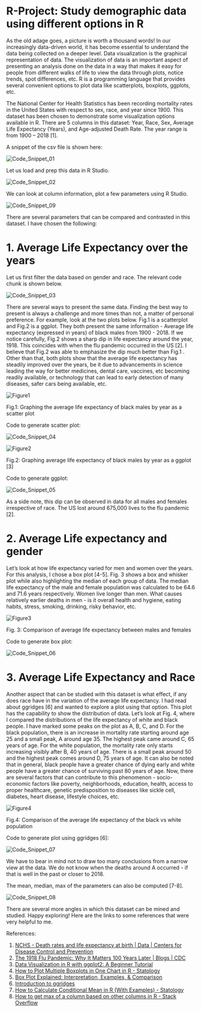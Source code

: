 # R-Project: Study demographic data using different options in R

As the old adage goes, a picture is worth a thousand words! In our increasingly data-driven world, it has become essential to understand the data being collected on a deeper level. Data visualization is the graphical representation of data. The visualization of data is an important aspect of presenting an analysis done on the data in a way that makes it easy for people from different walks of life to view the data through plots, notice trends, spot differences, etc. R is a programming language that provides several convenient options to plot data like scatterplots, boxplots, ggplots, etc.

The National Center for Health Statistics has been recording mortality rates in the United States with respect to sex, race, and year since 1900. This dataset has been chosen to demonstrate some visualization options available in R. There are 5 columns in this dataset: Year, Race, Sex, Average Life Expectancy (Years), and Age-adjusted Death Rate. The year range is from 1900 – 2018 [1]. 

A snippet of the csv file is shown here:

![Code_Snippet_01](https://github.com/maddies-codespace/R-Project/assets/141537679/62297163-da0d-4820-8e23-bbacb5923411)

Let us load and prep this data in R Studio.

![Code_Snippet_02](https://github.com/maddies-codespace/R-Project/assets/141537679/11d5100c-a2a3-4048-a652-6e59d431a03b)

We can look at column information, plot a few parameters using R Studio.

![Code_Snippet_09](https://github.com/maddies-codespace/R-Project/assets/141537679/7b575625-3da1-4248-baf6-c4d6f87ed471)

There are several parameters that can be compared and contrasted in this dataset. I have chosen the following:

# 1.	Average Life Expectancy over the years
Let us first filter the data based on gender and race. The relevant code chunk is shown below.

![Code_Snippet_03](https://github.com/maddies-codespace/R-Project/assets/141537679/b4c30f22-c6d4-40df-a09e-3743fd0391ac)


There are several ways to present the same data. Finding the best way to present is always a challenge and more times than not, a matter of personal preference. For example, look at the two plots below. Fig.1 is a scatterplot and Fig.2 is a ggplot. They both present the same information - Average life expectancy (expressed in years) of black males from 1900 - 2018.  If we notice carefully, Fig.2 shows a sharp dip in life expectancy around the year, 1918. This coincides with when the flu pandemic occurred in the US [2]. I believe that Fig.2 was able to emphasize the dip much better than Fig.1 . Other than that, both plots show that the average life expectancy has steadily improved over the years, be it due to advancements in science leading the way for better medicines, dental care, vaccines, etc becoming readily available, or technology that can lead to early detection of many diseases, safer cars being available, etc. 

![Figure1](https://github.com/maddies-codespace/R-Project/assets/141537679/b91151c6-3971-4fe6-8276-3b9ea4ae0448)

Fig.1: Graphing the average life expectancy of black males by year as a scatter plot

Code to generate scatter plot:

![Code_Snippet_04](https://github.com/maddies-codespace/R-Project/assets/141537679/8fc5263a-0d3a-4449-9336-e9c284816e62)

![Figure2](https://github.com/maddies-codespace/R-Project/assets/141537679/3d1c52db-b634-4c72-956c-06e851b35529)

Fig.2: Graphing average life expectancy of black males by year as a ggplot [3]

Code to generate ggplot:

![Code_Snippet_05](https://github.com/maddies-codespace/R-Project/assets/141537679/fc959161-c497-4fbf-b404-a00293f135e0)

As a side note, this dip can be observed in data for all males and females irrespective of race. The US lost around 675,000 lives to the flu pandemic [2].

# 2.	Average Life expectancy and gender
Let’s look at how life expectancy varied for men and women over the years. For this analysis, I chose a box plot [4-5]. Fig. 3 shows a box and whisker plot while also highlighting the median of each group of data.  The median life expectancy of the male and female population was calculated to be 64.6 and 71.6 years respectively. Women live longer than men. What causes relatively earlier deaths in men - is it overall health and hygiene, eating habits, stress, smoking, drinking, risky behavior, etc. 

![Figure3](https://github.com/maddies-codespace/R-Project/assets/141537679/32ff34f8-f8f2-4d10-a812-77a16baec8db)

Fig. 3: Comparison of average life expectancy between males and females

Code to generate box plot:

![Code_Snippet_06](https://github.com/maddies-codespace/R-Project/assets/141537679/73825ddd-fa5a-47d3-ad21-bdc9ea6994e4)

# 3.	Average Life Expectancy and Race
Another aspect that can be studied with this dataset is what effect, if any does race have in the variation of the average life expectancy. I had read about ggridges [6] and wanted to explore a plot using that option. This plot has the capability to show the distribution of data. Let’s look at Fig. 4, where I compared the distributions of the life expectancy of white and black people. I have marked some peaks on the plot as A, B, C, and D. For the black population, there is an increase in mortality rate starting around age 25 and a small peak, A around age 35. The highest peak came around C, 65 years of age. For the white population, the mortality rate only starts increasing visibly after B, 40 years of age. There is a small peak around 50 and the highest peak comes around D, 75 years of age. It can also be noted that in general, black people have a greater chance of dying early and white people have a greater chance of surviving past 80 years of age. Now, there are several factors that can contribute to this phenomenon - socio-economic factors like poverty, neighborhoods, education, health, access to proper healthcare, genetic predisposition to diseases like sickle cell, diabetes, heart disease, lifestyle choices, etc. 

![Figure4](https://github.com/maddies-codespace/R-Project/assets/141537679/119c177b-f04a-4261-9145-bff959bab093)

Fig.4: Comparison of the average life expectancy of the black vs white population

Code to generate plot using ggridges [6]:

![Code_Snippet_07](https://github.com/maddies-codespace/R-Project/assets/141537679/7375d5b3-65f6-4c07-a03b-c53ae83fb764)

We have to bear in mind not to draw too many conclusions from a narrow view at the data. We do not know when the deaths around A occurred - if that is well in the past or closer to 2018.

The mean, median, max of the parameters can also be computed [7-8].

![Code_Snippet_08](https://github.com/maddies-codespace/R-Project/assets/141537679/970f9616-6b88-4302-a68c-42cde61487b8)

There are several more angles in which this dataset can be mined and studied. Happy exploring! Here are the links to some references that were very helpful to me.


References:
1.	[NCHS - Death rates and life expectancy at birth | Data | Centers for Disease Control and Prevention](https://data.cdc.gov/NCHS/NCHS-Death-rates-and-life-expectancy-at-birth/w9j2-ggv5)
2.	[The 1918 Flu Pandemic: Why It Matters 100 Years Later | Blogs | CDC](https://blogs.cdc.gov/publichealthmatters/2018/05/1918-flu/)
3.	[Data Visualization in R with ggplot2: A Beginner Tutorial](https://www.dataquest.io/blog/data-visualization-in-r-with-ggplot2-a-beginner-tutorial/)
4.	[How to Plot Multiple Boxplots in One Chart in R - Statology](https://www.statology.org/multiple-boxplots-r/)
5.	[Box Plot Explained: Interpretation, Examples, & Comparison](https://www.simplypsychology.org/boxplots.html)
6.	[Introduction to ggridges](https://cran.r-project.org/web/packages/ggridges/vignettes/introduction.html#:~:text=The%20ggridgespackage%20provides%20two%20main%20geoms%2C%20geom_ridgelineand%20geom_density_ridges.,data%20densities%20and%20then%20draws%20those%20using%20ridgelines.)
7.	[How to Calculate Conditional Mean in R (With Examples) - Statology](https://www.statology.org/conditional-mean-in-r/)
8.	[How to get max of a column based on other columns in R - Stack Overflow](https://stackoverflow.com/questions/70994358/how-to-get-max-of-a-column-based-on-other-columns-in-r)

